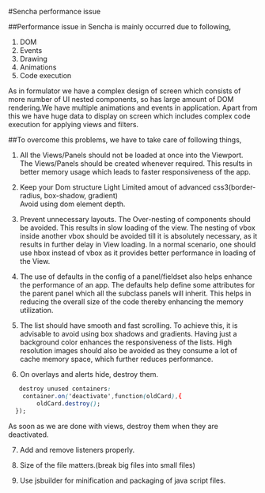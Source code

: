 #Sencha performance issue

##Performance issue in Sencha is mainly occurred due to following,

1. DOM
2. Events
3. Drawing
4. Animations
5. Code execution

As in formulator we have a complex design of screen which consists of more number of UI nested components, so has large amount of DOM rendering.We have multiple animations and events in application.
Apart from this we have huge data to display on screen which includes complex code execution for applying views and filters.

##To overcome this problems, we have to take care of following things,

1. All the Views/Panels should not be loaded at once into the Viewport. The Views/Panels should be created whenever required. This results in better memory usage which leads to faster responsiveness of the app.

2. Keep your Dom structure Light
	Limited amout of advanced css3(border-radius, box-shadow, gradient)        
    Avoid using dom element depth.


3. Prevent unnecessary layouts.
The Over-nesting of components should be avoided. This results in slow loading of the view. The nesting of vbox inside another vbox should be avoided till it is absolutely necessary, as it results in further delay in View loading. In a normal scenario, one should use hbox instead of vbox as it provides better performance in loading of the View.

4. The use of defaults in the config of a panel/fieldset also helps enhance the performance of an app. The defaults help define some attributes for the parent panel which all the subclass panels will inherit. This helps in reducing the overall size of the code thereby enhancing the memory utilization.


5. The list should have smooth and fast scrolling. To achieve this, it is advisable to avoid using box shadows and gradients. Having just a background color enhances the responsiveness of the lists. High resolution images should also be avoided as they consume a lot of cache memory space, which further reduces performance.


6. On overlays and alerts hide, destroy them.
```css
   destroy unused containers:
    container.on('deactivate',function(oldCard),{
        oldCard.destroy();
  });
```
  As soon as we are done with views, destroy them when they are deactivated.
   
7. Add and remove listeners properly.

8. Size of the file matters.(break big files into small files)

9. Use jsbuilder for minification and packaging of java script files.




